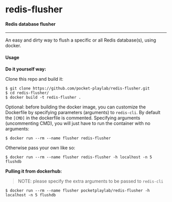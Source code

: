 # redis-flusher
#### Redis database flusher
---
An easy and dirty way to flush a specific or all Redis database(s), using docker.

#### Usage

**Do it yourself way:**

Clone this repo and build it:

```
$ git clone https://github.com/pocket-playlab/redis-flusher.git
$ cd redis-flusher/
$ docker build -t redis-flusher .
```

Optional: before building the docker image, you can customize the Dockerfile by specifying parameters (arguments) to `redis-cli`. By default the `[CMD]` in the dockerfile is commented. Specifying arguments (uncommenting CMD), you will just have to run the container with no arguments:

`$ docker run --rm --name flusher redis-flusher`

Otherwise pass your own like so:

`$ docker run --rm --name flusher redis-flusher -h localhost -n 5 flushdb`

**Pulling it from dockerhub:**

>NOTE: please specify the extra arguments to be passed to `redis-cli`

`$ docker run --rm --name flusher pocketplaylab/redis-flusher -h localhost -n 5 flushdb`

